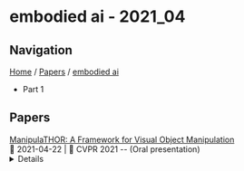 # embodied ai - 2021_04

## Navigation

[Home](https://arxcompass.github.io) / [Papers](https://arxcompass.github.io/papers) / [embodied ai](https://arxcompass.github.io/papers/embodied_ai)

- Part 1

## Papers

<div class="paper-card">
    <div class="paper-title"><a href="http://arxiv.org/abs/2104.11213v1">ManipulaTHOR: A Framework for Visual Object Manipulation</a></div>
    <div class="paper-meta">
      📅 2021-04-22
      | 💬 CVPR 2021 -- (Oral presentation)
    </div>
    <details class="paper-abstract">
      The domain of Embodied AI has recently witnessed substantial progress, particularly in navigating agents within their environments. These early successes have laid the building blocks for the community to tackle tasks that require agents to actively interact with objects in their environment. Object manipulation is an established research domain within the robotics community and poses several challenges including manipulator motion, grasping and long-horizon planning, particularly when dealing with oft-overlooked practical setups involving visually rich and complex scenes, manipulation using mobile agents (as opposed to tabletop manipulation), and generalization to unseen environments and objects. We propose a framework for object manipulation built upon the physics-enabled, visually rich AI2-THOR framework and present a new challenge to the Embodied AI community known as ArmPointNav. This task extends the popular point navigation task to object manipulation and offers new challenges including 3D obstacle avoidance, manipulating objects in the presence of occlusion, and multi-object manipulation that necessitates long term planning. Popular learning paradigms that are successful on PointNav challenges show promise, but leave a large room for improvement.
    </details>
</div>
